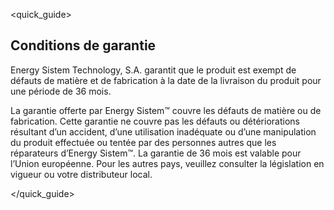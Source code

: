 <quick_guide>
## Conditions de garantie

Energy Sistem Technology, S.A. garantit que le produit est exempt de défauts de matière et de fabrication à la date de la livraison du produit pour une période de 36 mois.

La garantie offerte par Energy Sistem™ couvre les défauts de matière ou de fabrication. Cette garantie ne couvre pas les défauts ou détériorations résultant
d’un accident, d’une utilisation inadéquate ou d’une manipulation du produit effectuée ou tentée par des personnes autres que les réparateurs d’Energy Sistem™.
La garantie de 36 mois est valable pour l’Union européenne. Pour les autres pays, veuillez consulter la législation en vigueur ou votre distributeur local.

</quick_guide>
